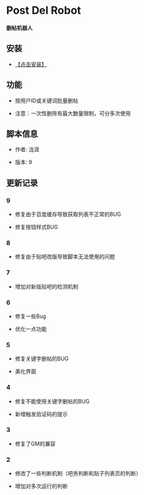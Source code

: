 # Post Del Robot

**删帖机器人**

## 安装

* [【点击安装】](https://github.com/FirefoxBar/userscript/raw/master/Post_Del_Robot/PostDelRobot.user.js)

## 功能

* 按用户ID或关键词批量删帖

* 注意：一次性删除有最大数量限制，可分多次使用

## 脚本信息

* 作者: 泷涯

* 版本: 9

## 更新记录

### 9

* 修复由于百度缓存导致获取列表不正常的BUG

* 修复按钮样式BUG

### 8

* 修复由于贴吧改版导致脚本无法使用的问题

### 7

* 增加对新版贴吧的检测机制

### 6

* 修复一些Bug

* 优化一点功能

### 5

* 修复关键字删帖的BUG

* 美化界面

### 4

* 修复不能使用关键字删帖的BUG

* 新增触发验证码的提示

### 3

* 修复了GM的兼容

### 2

* 修改了一些判断机制（吧务判断和贴子列表页的判断）

* 增加对多次运行的判断
